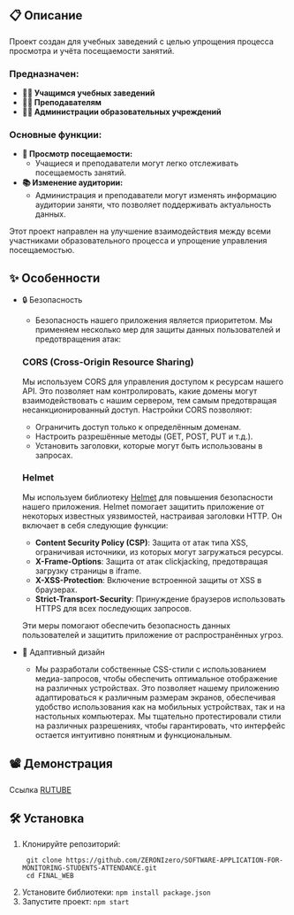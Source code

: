 ## 📋 Описание

Проект создан для учебных заведений с целью упрощения процесса просмотра и учёта посещаемости занятий.

### Предназначен:
 - **👨‍🎓 Учащимся учебных заведений**
 - **👩‍🏫 Преподавателям**
 - **👨‍💼 Администрации образовательных учреждений** 

### Основные функции:
- **📆 Просмотр посещаемости:**
  * Учащиеся и преподаватели могут легко отслеживать посещаемость занятий.
- **📚 Изменение аудитории:**
  * Администрация и преподаватели могут изменять информацию аудитории заняти, что позволяет поддерживать актуальность данных.

Этот проект направлен на улучшение взаимодействия между всеми участниками образовательного процесса и упрощение управления посещаемостью.
## ✨ Особенности

* 🔒 Безопасность
  - Безопасность нашего приложения является приоритетом. Мы применяем несколько мер для защиты данных пользователей и предотвращения атак:
  
  ### CORS (Cross-Origin Resource Sharing)
  Мы используем CORS для управления доступом к ресурсам нашего API. Это позволяет нам контролировать, какие домены могут взаимодействовать с нашим сервером, тем самым предотвращая несанкционированный доступ. Настройки CORS позволяют:
  - Ограничить доступ только к определённым доменам.
  - Настроить разрешённые методы (GET, POST, PUT и т.д.).
  - Установить заголовки, которые могут быть использованы в запросах.
  
  ### Helmet
  Мы используем библиотеку [Helmet](https://helmetjs.github.io/) для повышения безопасности нашего приложения. Helmet помогает защитить приложение от некоторых известных уязвимостей, настраивая заголовки HTTP. Он включает в себя следующие функции:
  
  - **Content Security Policy (CSP)**: Защита от атак типа XSS, ограничивая источники, из которых могут загружаться ресурсы.
  - **X-Frame-Options**: Защита от атак clickjacking, предотвращая загрузку страницы в iframe.
  - **X-XSS-Protection**: Включение встроенной защиты от XSS в браузерах.
  - **Strict-Transport-Security**: Принуждение браузеров использовать HTTPS для всех последующих запросов.
  
  Эти меры помогают обеспечить безопасность данных пользователей и защитить приложение от распространённых угроз.
* 📱 Адаптивный дизайн
  - Мы разработали собственные CSS-стили с использованием медиа-запросов, чтобы обеспечить оптимальное отображение на различных устройствах. Это позволяет нашему приложению адаптироваться к различным размерам экранов, обеспечивая удобство использования как на мобильных устройствах, так и на настольных компьютерах. Мы тщательно протестировали стили на различных разрешениях, чтобы гарантировать, что интерфейс остается интуитивно понятным и функциональным.

## 📽 Демонстрация

Ссылка [RUTUBE](https://rutube.ru/video/private/b47778432e2d93ca91ed0149f4cd9eaa/?p=eBcGo_YZDznLwOSLxfY9hA)

## 🛠 Установка

1. Клонируйте репозиторий:
   ```
    git clone https://github.com/ZERONIzero/SOFTWARE-APPLICATION-FOR-MONITORING-STUDENTS-ATTENDANCE.git
    cd FINAL_WEB
   ```
2. Установите библиотеки:
  ```npm install package.json```
3. Запустите проект:
   ```npm start```
